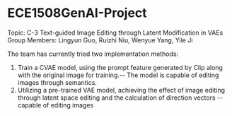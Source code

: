 # ECE1508GenAI-Project

Topic: C-3 Text-guided Image Editing through Latent Modification in VAEs 
Group Members: Lingyun Guo, Ruizhi Niu, Wenyue Yang, Yile Ji

The team has currently tried two implementation methods:
1. Train a CVAE model, using the prompt feature generated by Clip along with the original image for training.-- The model is capable of editing images through semantics.
2. Utilizing a pre-trained VAE model, achieving the effect of image editing through latent space editing and the calculation of direction vectors -- capable of editing images
